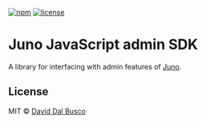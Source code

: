 [![npm][npm-badge]][npm-badge-url]
[![license][npm-license]][npm-license-url]

[npm-badge]: https://img.shields.io/npm/v/@junobuild/admin
[npm-badge-url]: https://www.npmjs.com/package/@junobuild/admin
[npm-license]: https://img.shields.io/npm/l/@junobuild/admin
[npm-license-url]: https://github.com/junobuild/juno-js/blob/main/LICENSE

# Juno JavaScript admin SDK

A library for interfacing with admin features of [Juno].

## License

MIT © [David Dal Busco](mailto:david.dalbusco@outlook.com)

[juno]: https://juno.build
